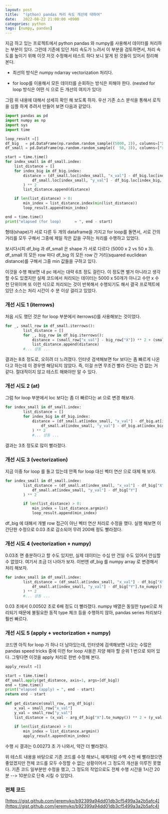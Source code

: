 ```yaml
---
layout: post
title:  "(pthon) pandas 처리 속도 개선에 대하여"
date:   2022-08-22 21:00:00 +0900
categories: python
tags: [numpy, pandas]
---
```


지금 하고 있는 프로젝트에서 python pandas 와 numpy를 사용해서 데이터를 처리하는 부분이 있다.
그런데 기존에 있던 처리 속도가 느려서 이 부분을 검토하면서,
처리 속도를 높이기 위해 이것 저것 수정해서 테스트 하다 보니 알게 된 것들이 있어서 정리해 본다.

- 최선의 방식은 numpy ndarray vectorization 처리다.

- for loop를 이용해서 모든 데이터를 순회하는 방식은 피해야 한다. 
  (nested for loop 방식은 어떤 식 으로 든 개선의 여지가 있다)

그럼 위 내용에 대해서 상세히 확인 해 보도록 하자.
우선 기존 소스 분석을 통해서 로직을 심플 하게 추려서 만들어 보면 다음과 같았다.

``` python
import pandas as pd
import numpy as np
import sys
import time

loop_result =[]
df_big   = pd.DataFrame(np.random.random_sample((5000, 2)), columns=["X", "Y"])
df_small = pd.DataFrame(np.random.random_sample((  50, 3)), columns=["x_val", "y_val", "dummy"])

start = time.time()
for index_small in df_small.index:
    list_distance = []
    for index_big in df_big.index:
        distance = (df_small.loc[index_small, "x_val"] - df_big.loc[index_big, "X"]) ** 2 + (
            df_small.loc[index_small, "y_val"] - df_big.loc[index_big, "Y"]
        ) ** 2
        list_distance.append(distance)

    if len(list_distance) > 0:
        min_index = list_distance.index(min(list_distance))
        loop_result.append(min_index)

end = time.time()
print("elapsed (for loop)      = ", end - start)
```

형태(shape)가 서로 다른 두 개의 dataframe을 가지고 for loop를 돌면서,
서로 간의 거리를 모두 구해서 그중에 제일 작은 값을 구하는 처리를 수행하고 있었다.

보시다시피 df_big 과 df_small 은 shape 가 서로 다르다 (5000 x 2 vs 50 x 3).
df_small 의 모든 row 마다 df_big 의 모든 row 간 거리(squared euclidean distance)를 구해서 그중 min 값들을 구하고 있다.

이것을 수행 해보면 내 pc 에서는 대략 6초 정도 걸린다.
이 정도면 별거 아니라고 생각 할 수도 있겠지만 실제 코드에서 처리되는 데이터는 
5000 x 50개가 아니고 수만 x 수천 단위이며 또 이런 식으로 처리되는 것이 
반복해서 수행되기도 해서 결국 프로젝트에 있던 소스는 처리 시간이
수 분 이상 걸리고 있었다.

### 개선 시도 1 (iterrows)

처음 시도 했던 것은 for loop 부분에서 iterrows()를 사용해보는 것이었다.

```python
for _, small_row in df_small.iterrows():
        list_distance = []
        for _, big_row in df_big.iterrows():
            distance = (small_row["x_val"] - big_row["X"]) ** 2 + (small_row["y_val"] - big_row["Y"]) ** 2
            list_distance.append(distance)
        #... 상동 ...
```

결과는 8초 정도로, 오히려 더 느려졌다. 인터넷 검색해보면 for 보다는 좀 빠르게 나온다고 
하는데 이 경우엔 해당되지 않았다.
즉, 이걸 쓰면 무조건 빨라 진다는 건 없는 거 같다. 
절대적이지 않고 테스트 해봐야만 알 수 있다.

### 개선 시도 2 (at)

그럼 for loop 부분에서 loc 보다는 좀 더 빠르다는 at 으로 변경 해보자.

```python
for index_small in df_small.index:
        list_distance = []
        for index_big in df_big.index:
            distance = (df_small.at[index_small, "x_val"] - df_big.at[index_big, "X"]) ** 2 + (
                df_small.at[index_small, "y_val"] - df_big.at[index_big, "Y"]
            ) ** 2
            #... 상동 ...
```

결과는 3초 정도로 많이 빨라졌다.

### 개선 시도 3 (vectorization)

지금 이중 for loop 를 돌고 있는데 안쪽 for loop 대신 벡터 연산 으로 대체 해 보자.

```python
for index_small in df_small.index:
        list_distance = (df_small.at[index_small, "x_val"] - df_big["X"]) ** 2 + (
            df_small.at[index_small, "y_val"] - df_big["Y"]
        ) ** 2

        if len(list_distance) > 0:
            min_index = list_distance.argmin() 
            loop_result.append(min_index)
```

df_big 에 대해서 개별 row 접근이 아닌 벡터 연산 처리로 수정을 했다.
실행 해보면 이 간단한 수정으로 0.03 초로 감소되어 무려 200배 정도 빨라졌다. 

### 개선 시도 4 (vectorization + numpy)

0.03초 면 충분하다고 할 수도 있지만, 실제 데이터는 수십 만 건일 수도 있어서 안심할 수 없었다. 
여기서 조금 더 나아가 보자.
이번엔 df_big 를 numpy array 로 변경해서 처리 해보자.

```python
for index_small in df_small.index:
        list_distance = (df_small.at[index_small, "x_val"] - df_big["X"].to_numpy()) ** 2 + (
            df_small.at[index_small, "y_val"] - df_big["Y"].to_numpy()
        ) ** 2
        #... 상동 ...
```

0.03 초에서 0.00502 초로 6배 정도 더 빨라졌다.
numpy 배열은 동일한 type으로 처리되기 때문에 불필요한 동적 type 체크 등을 
수행하지 않아, pandas series 처리보다 훨씬 빠르다.

### 개선 시도 5 (apply + vectorization + numpy)

코드엔 아직 for loop 가 하나 더 남아있는데, 인터넷에 검색해보면 나오는 
수많은 pandas speed tricks 중에 이런 for loop 사용은 지양 해야 할 순위 1 번으로 되어 있다.
그렇다면 이것을 apply 처리로 한번 수정해 본다.

```python
apply_result =[]

start = time.time()
df_small.apply(get_distance, axis=1, args=[df_big])
end = time.time()
print("elapsed (apply) = ", end - start)
return end - start
    
def get_distance(small_row, arg_df_big):
    x_val = small_row["x_val"]
    y_val = small_row["y_val"]
    list_distance = (x_val - arg_df_big["X"].to_numpy()) ** 2 + (y_val - arg_df_big["Y"].to_numpy()) ** 2
    
    if len(list_distance) > 0:
        min_index = list_distance.argmin()
        apply_result.append(min_index)
```

수행 시 결과는 0.00273 초 가 나와서, 약간 더 빨라졌다.

위 테스트 내용을 바탕으로 기존 코드를 수정 해보니, 
예제처럼 수백 수천 배 빨라졌으면 좋았겠지만 전체 코드를 모두 수정할 수 없는 상황이어서 
그 정도의 개선을 이루진 못했다. 기존 코드 일부분만 수정을 했고, 그 정도의 작업으로도 
전체 수행 시간을 1시간 20분 --> 10분으로 단축 시킬 수 있었다.

### 전체 코드 

[https://gist.github.com/jeremyko/b92399a94dd01db3cf5499a3a2b5afc4](https://gist.github.com/jeremyko/b92399a94dd01db3cf5499a3a2b5afc4)
